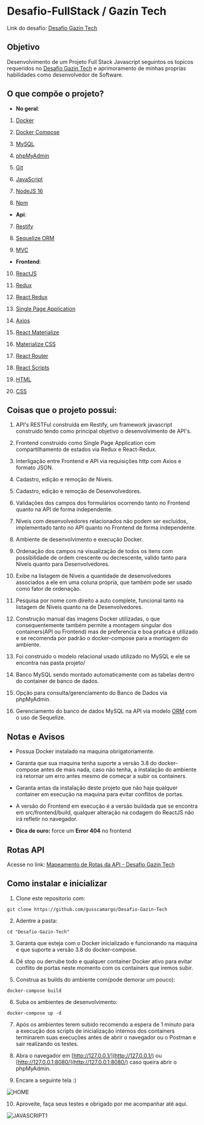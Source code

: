 
[Desafio Gazin Tech]:https://github.com/gazin-tech/Desafio-FullStack

  

# Desafio-FullStack / Gazin Tech

  

Link do desafio: [Desafio Gazin Tech]

  

## Objetivo

  

Desenvolvimento de um Projeto Full Stack Javascript seguintos os topicos requeridos no [Desafio Gazin Tech] e aprimoramento de minhas proprias habilidades como desenvolvedor de Software.

  
  

## O que compõe o projeto?

- **No geral**:

1. [Docker](https://www.docker.com/)

2. [Docker Compose](https://docs.docker.com/compose/)

3. [MySQL](https://www.mysql.com/)

4. [phpMyAdmin](https://www.phpmyadmin.net/)

5. [Git](https://git-scm.com/)
6. [JavaScript](https://developer.mozilla.org/pt-BR/docs/Web/JavaScript)

7. [NodeJS 16](https://nodejs.org/en/)

8. [Npm](https://www.npmjs.com/)

  

- **Api**:

  

7. [Restify](http://restify.com/)

8. [Sequelize ORM](https://sequelize.org/v6/)

9. [MVC](https://www.devmedia.com.br/introducao-ao-padrao-mvc/29308)

  

- **Frontend**:

10. [ReactJS](https://pt-br.reactjs.org/)

11. [Redux](https://redux.js.org/)

12. [React Redux](https://react-redux.js.org/)

13. [Single Page Application](https://www.devmedia.com.br/ja-ouviu-falar-em-single-page-applications/39009)

14. [Axios](https://www.npmjs.com/package/axios)

15. [React Materialize](http://react-materialize.github.io/react-materialize/?path=/story/react-materialize--welcome)

16. [Materialize CSS](https://materializecss.com/)

17. [React Router](https://reactrouter.com/docs/en/v6/getting-started/overview)

18. [React Scripts](https://create-react-app.dev/)
19. [HTML](https://developer.mozilla.org/pt-BR/docs/Web/HTML)
20. [CSS](https://developer.mozilla.org/pt-BR/docs/Web/CSS)

  

## Coisas que o projeto possui:

  

1. API's RESTFul construída em Restify, um framework javascript construído tendo como principal objetivo o desenvolvimento de API's.

2. Frontend construido como Single Page Application com compartilhamento de estados via Redux e React-Redux.

3. Interligação entre Frontend e API via requisições http com Axios e formato JSON.

4. Cadastro, edição e remoção de Níveis.

5. Cadastro, edição e remoção de Desenvolvedores.

6. Validações dos campos dos formulários ocorrendo tanto no Frontend quanto na API de forma independente.

7. Níveis com desenvolvedores relacionados não podem ser excluídos, implementado tanto no API quanto no Frontend de forma independente.

8. Ambiente de desenvolvimento e execução Docker.

9. Ordenação dos campos na visualização de todos os itens com possibilidade de ordem crescente ou decrescente, valido tanto para Níveis quanto para Desenvolvedores.

10. Exibe na listagem de Níveis a quantidade de desenvolvedores associados a ele em uma coluna própria, que também pode ser usado como fator de ordenação.

11. Pesquisa por nome com direito a auto complete, funcional tanto na listagem de Níveis quanto na de Desenvolvedores.

12. Construção manual das imagens Docker utilizadas, o que consequentemente também permite a montagem singular dos containers(API ou Frontend) mas de preferencia e boa pratica é utilizado e se recomenda por padrão o docker-compose para a montagem do ambiente.

13. Foi construido o modelo relacional usado utilizado no MySQL e ele se encontra nas pasta projeto/

14. Banco MySQL sendo montado automaticamente com as tabelas dentro do container de banco de dados.

15. Opção para consulta/gerenciamento do Banco de Dados via phpMyAdmin.

16. Gerenciamento do banco de dados MySQL na API via modelo [ORM](https://www.devmedia.com.br/tecnicas-de-mapeamento-objeto-relacional-revista-sql-magazine-40/6980) com o uso de Sequelize.

  

## Notas e Avisos

- Possua Docker instalado na maquina obrigatoriamente.

- Garanta que sua maquina tenha suporte a versão 3.8 do docker-compose antes de mais nada, caso não tenha, a instalação do ambiente irá retornar um erro antes mesmo de começar a subir os containers.

- Garanta antas da instalação deste projeto que não haja qualquer container em execução na maquina para evitar conflitos de portas.

- A versão do Frontend em execução é a versão buildada que se encontra em src/frontend/build, qualquer alteração na codagem do ReactJS não irá refletir no navegador.

- **Dica de ouro:** force um **Error 404** no frontend
  

## Rotas API

  

Acesse no link: [Mapeamento de Rotas da API - Desafio Gazin Tech](https://documenter.getpostman.com/view/2302068/UVRHj3g7)

  

## Como instalar e inicializar

  

1. Clone este repositorio com:

```git clone https://github.com/gusscamargo/Desafio-Gazin-Tech```

2. Adentre a pasta:

```cd "Desafio-Gazin-Tech"```

3. Garanta que esteja com o Docker inicializado e funcionando na maquina e que suporte a versão 3.8 do docker-compose.

4. Dê stop ou derrube todo e qualquer container Docker ativo para evitar conflito de portas neste momento com os containers que iremos subir.

5. Construa as builds do ambiente com(pode demorar um pouco):

```docker-compose build```

6. Suba os ambientes de desenvolvimento:

```docker-compose up -d```

7. Após os ambientes terem subido recomendo a espera de 1 minuto para a execução dos scripts de inicialização internos dos containers terminarem suas execuções antes de abrir o navegador ou o Postman e sair realizando os testes.

8. Abra o navegador em [http://127.0.0.1/](http://127.0.0.1/) ou [http://127.0.0.1:8080/](http://127.0.0.1:8080/) caso queira abrir o phpMyAdmin.

9. Encare a seguinte tela :)

![HOME](https://i.imgur.com/6rOqAB8.png)

10. Aproveite, faça seus testes e obrigado por me acompanhar até aqui.

  

![JAVASCRIPT1](https://www.freecodecamp.org/news/content/images/2019/07/this-is-javascript.jpeg)